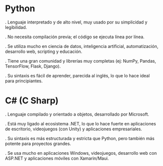 # Python

. Lenguaje interpretado y de alto nivel, muy usado por su simplicidad y legibilidad.

. No necesita compilación previa; el código se ejecuta línea por línea.

. Se utiliza mucho en ciencia de datos, inteligencia artificial, automatización, desarrollo web, scripting y educación.

. Tiene una gran comunidad y librerías muy completas (ej: NumPy, Pandas, TensorFlow, Flask, Django).

. Su sintaxis es fácil de aprender, parecida al inglés, lo que lo hace ideal para principiantes.

# C# (C Sharp)

. Lenguaje compilado y orientado a objetos, desarrollado por Microsoft.

. Está muy ligado al ecosistema .NET, lo que lo hace fuerte en aplicaciones de escritorio, videojuegos (con Unity) y aplicaciones empresariales.

. Su sintaxis es más estructurada y estricta que Python, pero también más potente para proyectos grandes.

. Se usa mucho en aplicaciones Windows, videojuegos, desarrollo web con ASP.NET y aplicaciones móviles con Xamarin/Maui.